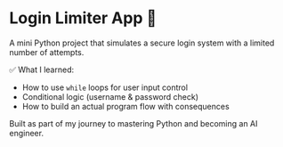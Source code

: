 # Login Limiter App 🔐

A mini Python project that simulates a secure login system with a limited number of attempts.

✅ What I learned:
- How to use `while` loops for user input control
- Conditional logic (username & password check)
- How to build an actual program flow with consequences

Built as part of my journey to mastering Python and becoming an AI engineer.
